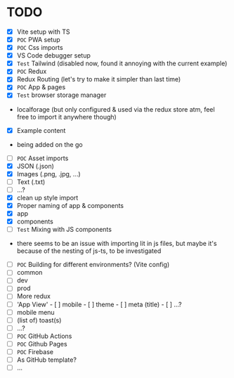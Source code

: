 # TODO

- [x]  Vite setup with TS
- [x]  `POC` PWA setup
- [x]  `POC` Css imports
- [x]  VS Code debugger setup
- [x]  `Test` Tailwind (disabled now, found it annoying with the current example)
- [x]  `POC` Redux
- [x]  Redux Routing (let's try to make it simpler than last time)
- [x]  `POC` App & pages
- [x]  `Test` browser storage manager
  - localforage (but only configured & used via the redux store atm, feel free to import it anywhere though)
- [x]  Example content
  - being added on the go
- [ ]  `POC` Asset imports
  - [x]  JSON (.json)
  - [x]  Images (.png, .jpg, ...)
  - [ ]  Text (.txt)
  - [ ]  ...?
- [x]  clean up style import
- [x]  Proper naming of app & components
  - [x]  app
  - [x]  components
- [ ]  `Test` Mixing with JS components
  - there seems to be an issue with importing lit in js files, but maybe it's because of the nesting of js-ts, to be investigated
- [ ]  `POC` Building for different environments? (Vite config)
  - [ ]  common
  - [ ]  dev
  - [ ]  prod
- [ ]  More redux
  - [ ]  'App View'
    - [ ]  mobile
    - [ ]  theme
    - [ ]  meta (title)
    - [ ]  ...?
  - [ ]  mobile menu
  - [ ]  (list of) toast(s)
  - [ ]  ...?
- [ ]  `POC` GitHub Actions
- [ ]  `POC` Github Pages
- [ ]  `POC` Firebase
- [ ]  As GitHub template?
- [ ]  ...
